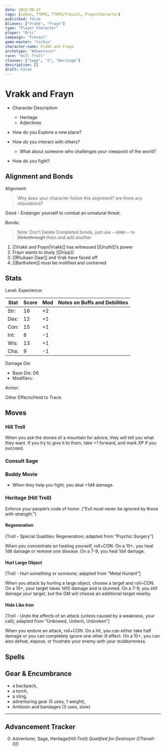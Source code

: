```yaml
---
date: 2022-08-27
tags: [inbox, TTRPG, TTRPG/Trevail, PlayerCharacter]
published: false
Aliases: ["Vrakk", "Frayn"]
type: "Player Character"
player: "Eric"
campaign: "Trevail"
game-master: "Corbin"
character-name: Vrakk and Frayn
archetype: "Adventurer"
race: "Hill Troll"
classes: ["Sage", "2", "Heritage"]
description: []
draft: False
---
```


# Vrakk and Frayn

- Character Description
  - Heritage
  - Adjectives

- How do you Explore a new place?
- How do you interact with others?
  - What about someone who challenges your viewpoint of the world?
- How do you fight?

## Alignment and Bonds

Alignment: 
  > Why does your character follow this alignment? are there any stipulations?

Good - Endanger yourself to combat an unnatural threat.

Bonds:

> Note: Don't Delete Completed bonds, just use `~~BOND~~` to ~~Strikethrough~~ them and add another.

1. [[Vrakk and Frayn|Vrakk]] has witnessed [[Uruthi]]’s power
2. Frayn wants to study [[Dripp]]
3. [[Rhukaan Daar]] and Vrak have faced off
4. [[Bartholem]] must be mollified and contained


## Stats

Level:
Experience:

| Stat | Score | Mod | Notes on Buffs and Debilities                                      |
| ---- | ----- | --- | ------------------------------------------------------------------ |
| Str: | 16     | +2   |                                                                    |
| Dex: | 12    | +1  | 
| Con: | 15    | +1  |                                                                    |
| Int: | 8    | -1  |                                                                    |
| Wis: | 13    | +1  |                                                                    |
| Cha: | 9     | -1  |                                                                    |

Damage Die
- Base Die: D6
- Modifiers:

Armor:

Other Effects/Hold to Track:

## Moves

### Hill Troll

When you ask the stones of a mountain for advice, they will tell you what they want. If you try to give it to them, take +1 forward, and mark XP if you succeed.

### Consult Sage

### Buddy Movie

-   When they help you fight, you deal +1d4 damage.

### Heritage (Hill Troll)

Enforce your people’s code of honor. (“Evil must never be ignored by those with strength.”)

#### Regeneration

[Troll - Special Qualities: Regeneration; adapted from “Psychic Surgery”]

When you concentrate on healing yourself, roll+CON. On a 10+, you heal 1d8 damage or remove one disease. On a 7-9, you heal 1d4 damage.

#### Hurl Large Object

[Troll - Hurl something or someone; adapted from “Metal Hurlant”]

When you attack by hurling a large object, choose a target and roll+CON. On a 10+, your target takes 1d10 damage and is stunned. On a 7-9, you still damage your target, but the GM will choose an additional target nearby.

#### Hide Like Iron

[Troll - Undo the effects of an attack (unless caused by a weakness, your call); adapted from “Unbowed, Unbent, Unbroken”]

When you endure an attack, roll+CON. On a hit, you can either take half damage or you can completely ignore one other ill effect. On a 10+, you can also defeat, expose, or frustrate your enemy with your stubbornness.

## Spells

## Gear & Encumbrance

- a backpack, 
- a torch, 
- a sling,
- adventuring gear (5 uses, 1 weight),
- Antitoxin and bandages (3 uses, slow)

---

## Advancement Tracker

0. Adventurer, Sage, Heritage(Hill-Troll)
*Qualified for Destroyer [[Trevail-0]]*